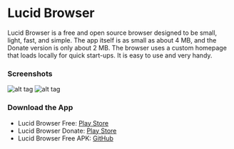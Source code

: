 # Lucid Browser

Lucid Browser is a free and open source browser designed to be small, light, fast, and simple. The app itself is as small as about 4 MB, and the Donate version is only about 2 MB. The browser uses a custom homepage that loads locally for quick start-ups. It is easy to use and very handy.

### Screenshots
![alt tag](http://url/to/img.png)
![alt tag](http://url/to/img.png)


### Download the App
  - Lucid Browser Free: [Play Store](https://play.google.com/store/apps/details?id=com.powerpoint45.lucidbrowser)
  - Lucid Browser Donate: [Play Store](https://play.google.com/store/apps/details?id=com.powerpoint45.lucidbrowserpro)
  - Lucid Browser Free APK: [GitHub](https://github.com/powerpoint45/Lucid-Browser/blob/master/app/app-release.apk)
